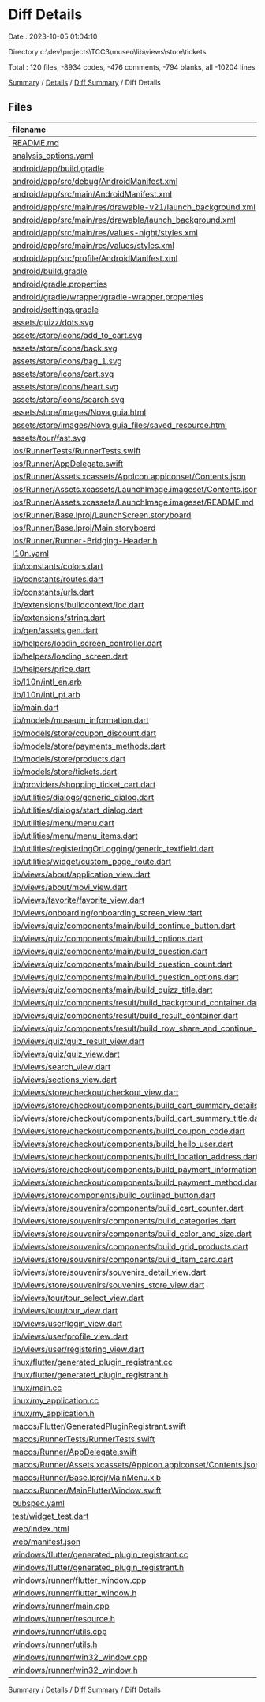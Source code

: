 # Diff Details

Date : 2023-10-05 01:04:10

Directory c:\\dev\\projects\\TCC3\\museo\\lib\\views\\store\\tickets

Total : 120 files,  -8934 codes, -476 comments, -794 blanks, all -10204 lines

[Summary](results.md) / [Details](details.md) / [Diff Summary](diff.md) / Diff Details

## Files
| filename | language | code | comment | blank | total |
| :--- | :--- | ---: | ---: | ---: | ---: |
| [README.md](/README.md) | Markdown | -10 | 0 | -7 | -17 |
| [analysis_options.yaml](/analysis_options.yaml) | YAML | -4 | -21 | -4 | -29 |
| [android/app/build.gradle](/android/app/build.gradle) | Groovy | -51 | -5 | -12 | -68 |
| [android/app/src/debug/AndroidManifest.xml](/android/app/src/debug/AndroidManifest.xml) | XML | -3 | -4 | -1 | -8 |
| [android/app/src/main/AndroidManifest.xml](/android/app/src/main/AndroidManifest.xml) | XML | -27 | -6 | -1 | -34 |
| [android/app/src/main/res/drawable-v21/launch_background.xml](/android/app/src/main/res/drawable-v21/launch_background.xml) | XML | -4 | -7 | -2 | -13 |
| [android/app/src/main/res/drawable/launch_background.xml](/android/app/src/main/res/drawable/launch_background.xml) | XML | -4 | -7 | -2 | -13 |
| [android/app/src/main/res/values-night/styles.xml](/android/app/src/main/res/values-night/styles.xml) | XML | -9 | -9 | -1 | -19 |
| [android/app/src/main/res/values/styles.xml](/android/app/src/main/res/values/styles.xml) | XML | -9 | -9 | -1 | -19 |
| [android/app/src/profile/AndroidManifest.xml](/android/app/src/profile/AndroidManifest.xml) | XML | -3 | -4 | -1 | -8 |
| [android/build.gradle](/android/build.gradle) | Groovy | -27 | 0 | -5 | -32 |
| [android/gradle.properties](/android/gradle.properties) | Properties | -3 | 0 | -1 | -4 |
| [android/gradle/wrapper/gradle-wrapper.properties](/android/gradle/wrapper/gradle-wrapper.properties) | Properties | -5 | 0 | -1 | -6 |
| [android/settings.gradle](/android/settings.gradle) | Groovy | -16 | 0 | -5 | -21 |
| [assets/quizz/dots.svg](/assets/quizz/dots.svg) | SVG | -1,738 | 0 | -2 | -1,740 |
| [assets/store/icons/add_to_cart.svg](/assets/store/icons/add_to_cart.svg) | SVG | -9 | 0 | -1 | -10 |
| [assets/store/icons/back.svg](/assets/store/icons/back.svg) | SVG | -7 | 0 | -1 | -8 |
| [assets/store/icons/bag_1.svg](/assets/store/icons/bag_1.svg) | SVG | -8 | 0 | -1 | -9 |
| [assets/store/icons/cart.svg](/assets/store/icons/cart.svg) | SVG | -5 | 0 | -1 | -6 |
| [assets/store/icons/heart.svg](/assets/store/icons/heart.svg) | SVG | -5 | 0 | -1 | -6 |
| [assets/store/icons/search.svg](/assets/store/icons/search.svg) | SVG | -3 | 0 | -1 | -4 |
| [assets/store/images/Nova guia.html](/assets/store/images/Nova%20guia.html) | HTML | -566 | -1 | -39 | -606 |
| [assets/store/images/Nova guia_files/saved_resource.html](/assets/store/images/Nova%20guia_files/saved_resource.html) | HTML | -1 | -1 | -1 | -3 |
| [assets/tour/fast.svg](/assets/tour/fast.svg) | SVG | -30 | 0 | 0 | -30 |
| [ios/RunnerTests/RunnerTests.swift](/ios/RunnerTests/RunnerTests.swift) | Swift | -7 | -2 | -4 | -13 |
| [ios/Runner/AppDelegate.swift](/ios/Runner/AppDelegate.swift) | Swift | -12 | 0 | -2 | -14 |
| [ios/Runner/Assets.xcassets/AppIcon.appiconset/Contents.json](/ios/Runner/Assets.xcassets/AppIcon.appiconset/Contents.json) | JSON | -122 | 0 | -1 | -123 |
| [ios/Runner/Assets.xcassets/LaunchImage.imageset/Contents.json](/ios/Runner/Assets.xcassets/LaunchImage.imageset/Contents.json) | JSON | -23 | 0 | -1 | -24 |
| [ios/Runner/Assets.xcassets/LaunchImage.imageset/README.md](/ios/Runner/Assets.xcassets/LaunchImage.imageset/README.md) | Markdown | -3 | 0 | -2 | -5 |
| [ios/Runner/Base.lproj/LaunchScreen.storyboard](/ios/Runner/Base.lproj/LaunchScreen.storyboard) | XML | -36 | -1 | -1 | -38 |
| [ios/Runner/Base.lproj/Main.storyboard](/ios/Runner/Base.lproj/Main.storyboard) | XML | -25 | -1 | -1 | -27 |
| [ios/Runner/Runner-Bridging-Header.h](/ios/Runner/Runner-Bridging-Header.h) | C++ | -1 | 0 | -1 | -2 |
| [l10n.yaml](/l10n.yaml) | YAML | -3 | 0 | 0 | -3 |
| [lib/constants/colors.dart](/lib/constants/colors.dart) | Dart | -6 | 0 | -2 | -8 |
| [lib/constants/routes.dart](/lib/constants/routes.dart) | Dart | -14 | 0 | -1 | -15 |
| [lib/constants/urls.dart](/lib/constants/urls.dart) | Dart | -3 | 0 | -1 | -4 |
| [lib/extensions/buildcontext/loc.dart](/lib/extensions/buildcontext/loc.dart) | Dart | -6 | 0 | -2 | -8 |
| [lib/extensions/string.dart](/lib/extensions/string.dart) | Dart | -8 | 0 | -1 | -9 |
| [lib/gen/assets.gen.dart](/lib/gen/assets.gen.dart) | Dart | -184 | -53 | -70 | -307 |
| [lib/helpers/loadin_screen_controller.dart](/lib/helpers/loadin_screen_controller.dart) | Dart | -12 | 0 | -4 | -16 |
| [lib/helpers/loading_screen.dart](/lib/helpers/loading_screen.dart) | Dart | -104 | 0 | -9 | -113 |
| [lib/helpers/price.dart](/lib/helpers/price.dart) | Dart | -17 | 0 | -3 | -20 |
| [lib/l10n/intl_en.arb](/lib/l10n/intl_en.arb) | JSON | -55 | 0 | -9 | -64 |
| [lib/l10n/intl_pt.arb](/lib/l10n/intl_pt.arb) | JSON | -55 | 0 | -9 | -64 |
| [lib/main.dart](/lib/main.dart) | Dart | -190 | -8 | -6 | -204 |
| [lib/models/museum_information.dart](/lib/models/museum_information.dart) | Dart | -34 | -1 | -6 | -41 |
| [lib/models/store/coupon_discount.dart](/lib/models/store/coupon_discount.dart) | Dart | -44 | 0 | -5 | -49 |
| [lib/models/store/payments_methods.dart](/lib/models/store/payments_methods.dart) | Dart | -79 | 0 | -7 | -86 |
| [lib/models/store/products.dart](/lib/models/store/products.dart) | Dart | -133 | 0 | -9 | -142 |
| [lib/models/store/tickets.dart](/lib/models/store/tickets.dart) | Dart | -74 | 0 | -8 | -82 |
| [lib/providers/shopping_ticket_cart.dart](/lib/providers/shopping_ticket_cart.dart) | Dart | -69 | 0 | -10 | -79 |
| [lib/utilities/dialogs/generic_dialog.dart](/lib/utilities/dialogs/generic_dialog.dart) | Dart | -37 | 0 | -3 | -40 |
| [lib/utilities/dialogs/start_dialog.dart](/lib/utilities/dialogs/start_dialog.dart) | Dart | -14 | 0 | -2 | -16 |
| [lib/utilities/menu/menu.dart](/lib/utilities/menu/menu.dart) | Dart | -230 | -8 | -5 | -243 |
| [lib/utilities/menu/menu_items.dart](/lib/utilities/menu/menu_items.dart) | Dart | -24 | 0 | -3 | -27 |
| [lib/utilities/registeringOrLogging/generic_textfield.dart](/lib/utilities/registeringOrLogging/generic_textfield.dart) | Dart | -68 | -3 | -6 | -77 |
| [lib/utilities/widget/custom_page_route.dart](/lib/utilities/widget/custom_page_route.dart) | Dart | -35 | 0 | -5 | -40 |
| [lib/views/about/application_view.dart](/lib/views/about/application_view.dart) | Dart | -42 | 0 | -3 | -45 |
| [lib/views/about/movi_view.dart](/lib/views/about/movi_view.dart) | Dart | -42 | 0 | -3 | -45 |
| [lib/views/favorite/favorite_view.dart](/lib/views/favorite/favorite_view.dart) | Dart | -23 | 0 | -3 | -26 |
| [lib/views/onboarding/onboarding_screen_view.dart](/lib/views/onboarding/onboarding_screen_view.dart) | Dart | -218 | 0 | -21 | -239 |
| [lib/views/quiz/components/main/build_continue_button.dart](/lib/views/quiz/components/main/build_continue_button.dart) | Dart | -71 | 0 | -6 | -77 |
| [lib/views/quiz/components/main/build_options.dart](/lib/views/quiz/components/main/build_options.dart) | Dart | -77 | 0 | -7 | -84 |
| [lib/views/quiz/components/main/build_question.dart](/lib/views/quiz/components/main/build_question.dart) | Dart | -75 | -3 | -5 | -83 |
| [lib/views/quiz/components/main/build_question_count.dart](/lib/views/quiz/components/main/build_question_count.dart) | Dart | -25 | -1 | -4 | -30 |
| [lib/views/quiz/components/main/build_question_options.dart](/lib/views/quiz/components/main/build_question_options.dart) | Dart | -37 | 0 | -4 | -41 |
| [lib/views/quiz/components/main/build_quizz_title.dart](/lib/views/quiz/components/main/build_quizz_title.dart) | Dart | -30 | -2 | -4 | -36 |
| [lib/views/quiz/components/result/build_background_container.dart](/lib/views/quiz/components/result/build_background_container.dart) | Dart | -18 | 0 | -3 | -21 |
| [lib/views/quiz/components/result/build_result_container.dart](/lib/views/quiz/components/result/build_result_container.dart) | Dart | -51 | -7 | -4 | -62 |
| [lib/views/quiz/components/result/build_row_share_and_continue_button.dart](/lib/views/quiz/components/result/build_row_share_and_continue_button.dart) | Dart | -59 | -4 | -4 | -67 |
| [lib/views/quiz/quiz_result_view.dart](/lib/views/quiz/quiz_result_view.dart) | Dart | -97 | -4 | -11 | -112 |
| [lib/views/quiz/quiz_view.dart](/lib/views/quiz/quiz_view.dart) | Dart | -124 | -1 | -16 | -141 |
| [lib/views/search_view.dart](/lib/views/search_view.dart) | Dart | -21 | 0 | -3 | -24 |
| [lib/views/sections_view.dart](/lib/views/sections_view.dart) | Dart | -177 | -11 | -3 | -191 |
| [lib/views/store/checkout/checkout_view.dart](/lib/views/store/checkout/checkout_view.dart) | Dart | -46 | -2 | -4 | -52 |
| [lib/views/store/checkout/components/build_cart_summary_details.dart](/lib/views/store/checkout/components/build_cart_summary_details.dart) | Dart | -132 | -5 | -13 | -150 |
| [lib/views/store/checkout/components/build_cart_summary_title.dart](/lib/views/store/checkout/components/build_cart_summary_title.dart) | Dart | -39 | -1 | -3 | -43 |
| [lib/views/store/checkout/components/build_coupon_code.dart](/lib/views/store/checkout/components/build_coupon_code.dart) | Dart | -166 | -1 | -14 | -181 |
| [lib/views/store/checkout/components/build_hello_user.dart](/lib/views/store/checkout/components/build_hello_user.dart) | Dart | -79 | -3 | -7 | -89 |
| [lib/views/store/checkout/components/build_location_address.dart](/lib/views/store/checkout/components/build_location_address.dart) | Dart | -52 | -1 | -5 | -58 |
| [lib/views/store/checkout/components/build_payment_information.dart](/lib/views/store/checkout/components/build_payment_information.dart) | Dart | -68 | -1 | -3 | -72 |
| [lib/views/store/checkout/components/build_payment_method.dart](/lib/views/store/checkout/components/build_payment_method.dart) | Dart | -107 | -1 | -6 | -114 |
| [lib/views/store/components/build_outilned_button.dart](/lib/views/store/components/build_outilned_button.dart) | Dart | -20 | 0 | -2 | -22 |
| [lib/views/store/souvenirs/components/build_cart_counter.dart](/lib/views/store/souvenirs/components/build_cart_counter.dart) | Dart | -46 | 0 | -4 | -50 |
| [lib/views/store/souvenirs/components/build_categories.dart](/lib/views/store/souvenirs/components/build_categories.dart) | Dart | -62 | 0 | -6 | -68 |
| [lib/views/store/souvenirs/components/build_color_and_size.dart](/lib/views/store/souvenirs/components/build_color_and_size.dart) | Dart | -98 | 0 | -6 | -104 |
| [lib/views/store/souvenirs/components/build_grid_products.dart](/lib/views/store/souvenirs/components/build_grid_products.dart) | Dart | -41 | 0 | -4 | -45 |
| [lib/views/store/souvenirs/components/build_item_card.dart](/lib/views/store/souvenirs/components/build_item_card.dart) | Dart | -48 | 0 | -4 | -52 |
| [lib/views/store/souvenirs/souvenirs_detail_view.dart](/lib/views/store/souvenirs/souvenirs_detail_view.dart) | Dart | -248 | 0 | -19 | -267 |
| [lib/views/store/souvenirs/souvenirs_store_view.dart](/lib/views/store/souvenirs/souvenirs_store_view.dart) | Dart | -68 | 0 | -7 | -75 |
| [lib/views/tour/tour_select_view.dart](/lib/views/tour/tour_select_view.dart) | Dart | -230 | -3 | -12 | -245 |
| [lib/views/tour/tour_view.dart](/lib/views/tour/tour_view.dart) | Dart | -196 | -12 | -17 | -225 |
| [lib/views/user/login_view.dart](/lib/views/user/login_view.dart) | Dart | -144 | -8 | -8 | -160 |
| [lib/views/user/profile_view.dart](/lib/views/user/profile_view.dart) | Dart | -23 | 0 | -3 | -26 |
| [lib/views/user/registering_view.dart](/lib/views/user/registering_view.dart) | Dart | -442 | -43 | -27 | -512 |
| [linux/flutter/generated_plugin_registrant.cc](/linux/flutter/generated_plugin_registrant.cc) | C++ | -11 | -4 | -5 | -20 |
| [linux/flutter/generated_plugin_registrant.h](/linux/flutter/generated_plugin_registrant.h) | C++ | -5 | -5 | -6 | -16 |
| [linux/main.cc](/linux/main.cc) | C++ | -5 | 0 | -2 | -7 |
| [linux/my_application.cc](/linux/my_application.cc) | C++ | -74 | -11 | -20 | -105 |
| [linux/my_application.h](/linux/my_application.h) | C++ | -7 | -7 | -5 | -19 |
| [macos/Flutter/GeneratedPluginRegistrant.swift](/macos/Flutter/GeneratedPluginRegistrant.swift) | Swift | -10 | -3 | -4 | -17 |
| [macos/RunnerTests/RunnerTests.swift](/macos/RunnerTests/RunnerTests.swift) | Swift | -7 | -2 | -4 | -13 |
| [macos/Runner/AppDelegate.swift](/macos/Runner/AppDelegate.swift) | Swift | -8 | 0 | -2 | -10 |
| [macos/Runner/Assets.xcassets/AppIcon.appiconset/Contents.json](/macos/Runner/Assets.xcassets/AppIcon.appiconset/Contents.json) | JSON | -68 | 0 | -1 | -69 |
| [macos/Runner/Base.lproj/MainMenu.xib](/macos/Runner/Base.lproj/MainMenu.xib) | XML | -343 | 0 | -1 | -344 |
| [macos/Runner/MainFlutterWindow.swift](/macos/Runner/MainFlutterWindow.swift) | Swift | -12 | 0 | -4 | -16 |
| [pubspec.yaml](/pubspec.yaml) | YAML | -39 | -59 | -14 | -112 |
| [test/widget_test.dart](/test/widget_test.dart) | Dart | -14 | -10 | -7 | -31 |
| [web/index.html](/web/index.html) | HTML | -38 | -16 | -6 | -60 |
| [web/manifest.json](/web/manifest.json) | JSON | -35 | 0 | -1 | -36 |
| [windows/flutter/generated_plugin_registrant.cc](/windows/flutter/generated_plugin_registrant.cc) | C++ | -9 | -4 | -5 | -18 |
| [windows/flutter/generated_plugin_registrant.h](/windows/flutter/generated_plugin_registrant.h) | C++ | -5 | -5 | -6 | -16 |
| [windows/runner/flutter_window.cpp](/windows/runner/flutter_window.cpp) | C++ | -49 | -7 | -16 | -72 |
| [windows/runner/flutter_window.h](/windows/runner/flutter_window.h) | C++ | -20 | -5 | -9 | -34 |
| [windows/runner/main.cpp](/windows/runner/main.cpp) | C++ | -30 | -4 | -10 | -44 |
| [windows/runner/resource.h](/windows/runner/resource.h) | C++ | -9 | -6 | -2 | -17 |
| [windows/runner/utils.cpp](/windows/runner/utils.cpp) | C++ | -54 | -2 | -10 | -66 |
| [windows/runner/utils.h](/windows/runner/utils.h) | C++ | -8 | -6 | -6 | -20 |
| [windows/runner/win32_window.cpp](/windows/runner/win32_window.cpp) | C++ | -210 | -24 | -55 | -289 |
| [windows/runner/win32_window.h](/windows/runner/win32_window.h) | C++ | -48 | -31 | -24 | -103 |

[Summary](results.md) / [Details](details.md) / [Diff Summary](diff.md) / Diff Details